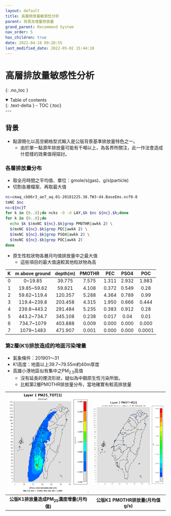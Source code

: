 ```yaml
---
layout: default
title: 高層排放量敏感性分析
parent: 背景及增量排放量
grand_parent: Recommend System
nav_order: 5
has_children: true
date: 2022-04-18 09:28:55
last_modified_date: 2022-05-02 15:44:10
---
```


# 高層排放量敏感性分析
{: .no_toc }

<details open markdown="block">
  <summary>
    Table of contents
  </summary>
  {: .text-delta }
- TOC
{:toc}
</details>
---

## 背景
- 點源簡化以高空網格型式輸入是公版背景基準排放量特色之一。
  - 由於單一點源年排放量可能有千噸以上，為各界所關注，此一作法會造成什麼樣的效果值得探討。

### 各層排放量分布
- 取全月時間之平均值、單位：gmole/s(gas)、g/s(particle)
- 切割各層檔案、再取最大值

```bash
nc=cmaq_cb06r3_ae7_aq.01-20181225.38.TW3-d4.BaseEms.ncf0-8
tmNC $nc
nc=${nc}T
for k in {0..8};do ncks -O -d LAY,$k $nc ${nc}.$k;done
for k in {0..8};do 
  echo $k $(mxNC ${nc}.$k|grep PMOTHR|awkk 2) \
  $(mxNC ${nc}.$k|grep PEC|awkk 2) \
  $(mxNC ${nc}.$k|grep PSO4|awkk 2) \
  $(mxNC ${nc}.$k|grep POC|awkk 2)
done
```

- 原生性粒狀物各層月均值排放量中之最大值
  - 這些項目的最大值遠較其他粒狀物為高 

|K|m above ground|depth(m)|PMOTHR|PEC|PSO4|POC|
|:-:|:-:|:-:|:-:|:-:|:-:|:-:|
|0|0~19.85|39.775|7.575|1.311|2.932|1.983|
|1|19.85~59.62|59.821|4.108|0.372|0.549|0.28|
|2|59.62~119.4|120.357|5.288|4.364|0.789|0.99|
|3|119.4~239.8|203.458|4.315|1.950|0.666|0.444|
|4|239.8~443.2|291.484|5.235|0.383|0.912|0.28|
|5|443.2~734.7|345.108|0.238|0.017|0.04|0.01|
|6|734.7~1079|403.888|0.009|0.000|0.000|0.000|
|7|1079~1483|471.907|0.001|0.000|0.000|0.0001|

### 第2層(K1)排放造成的地面污染增量
- 氣象條件：201901～31
- K1高度：地面以上39.7\~79.55m約40m厚度
- 高雄小港地區似有集中之PM<sub>2.5</sub>高值
  - 沒有延長的煙流形狀，疑似為中鋼原生性污染所致。
  - 比較第2層PMOTHR排放量分布，當地確實有較高排放量

| ![PM25K1.PNG](https://github.com/sinotec2/Focus-on-Air-Quality/raw/main/assets/images/PM25K1.png) |![PMOTHR_K2.PNG](https://github.com/sinotec2/Focus-on-Air-Quality/raw/main/assets/images/PMOTHR_K2.png) |
|:--:|:--:|
| <b>公版K1排放量造成PM<sub>25</sub>濃度增量(月均值)</b>|<b>公版K1 PMOTHR排放量(月均值g/s)</b>|

